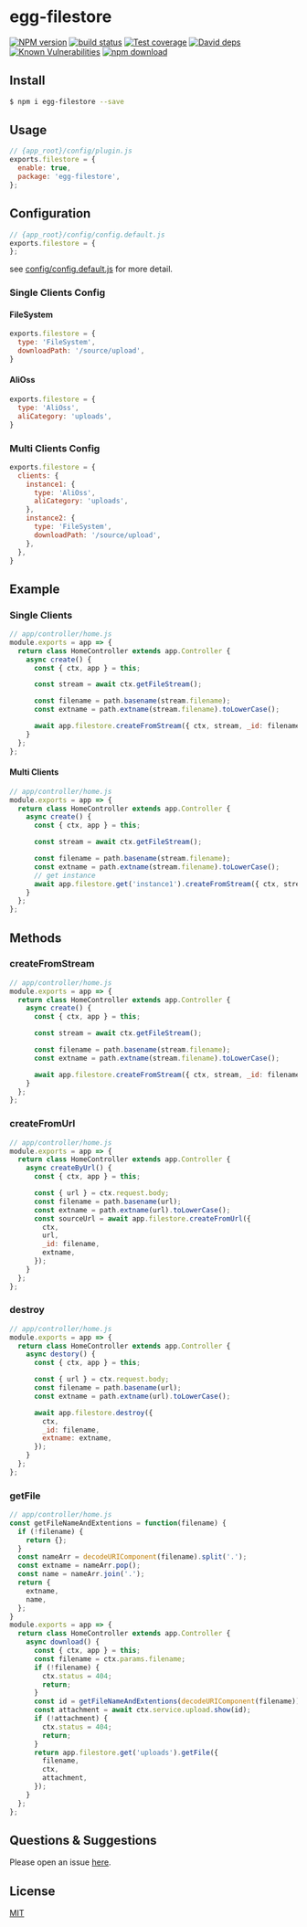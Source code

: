 # egg-filestore

[![NPM version][npm-image]][npm-url]
[![build status][travis-image]][travis-url]
[![Test coverage][codecov-image]][codecov-url]
[![David deps][david-image]][david-url]
[![Known Vulnerabilities][snyk-image]][snyk-url]
[![npm download][download-image]][download-url]

[npm-image]: https://img.shields.io/npm/v/egg-filestore.svg?style=flat-square
[npm-url]: https://npmjs.org/package/egg-filestore
[travis-image]: https://img.shields.io/travis/eggjs/egg-filestore.svg?style=flat-square
[travis-url]: https://travis-ci.org/eggjs/egg-filestore
[codecov-image]: https://img.shields.io/codecov/c/github/eggjs/egg-filestore.svg?style=flat-square
[codecov-url]: https://codecov.io/github/eggjs/egg-filestore?branch=master
[david-image]: https://img.shields.io/david/eggjs/egg-filestore.svg?style=flat-square
[david-url]: https://david-dm.org/eggjs/egg-filestore
[snyk-image]: https://snyk.io/test/npm/egg-filestore/badge.svg?style=flat-square
[snyk-url]: https://snyk.io/test/npm/egg-filestore
[download-image]: https://img.shields.io/npm/dm/egg-filestore.svg?style=flat-square
[download-url]: https://npmjs.org/package/egg-filestore

<!--
Description here.
-->

## Install

```bash
$ npm i egg-filestore --save
```

## Usage

```js
// {app_root}/config/plugin.js
exports.filestore = {
  enable: true,
  package: 'egg-filestore',
};
```

## Configuration

```js
// {app_root}/config/config.default.js
exports.filestore = {
};
```

see [config/config.default.js](config/config.default.js) for more detail.

### Single Clients Config

#### FileSystem

```js
exports.filestore = {
  type: 'FileSystem',
  downloadPath: '/source/upload',
}
```

#### AliOss

```js
exports.filestore = {
  type: 'AliOss',
  aliCategory: 'uploads',
}
```

### Multi Clients Config

```js
exports.filestore = {
  clients: {
    instance1: {
      type: 'AliOss',
      aliCategory: 'uploads',
    },
    instance2: {
      type: 'FileSystem',
      downloadPath: '/source/upload',
    },
  },
}

```

## Example

### Single Clients

```js
// app/controller/home.js
module.exports = app => {
  return class HomeController extends app.Controller {
    async create() {
      const { ctx, app } = this;

      const stream = await ctx.getFileStream();

      const filename = path.basename(stream.filename);
      const extname = path.extname(stream.filename).toLowerCase();

      await app.filestore.createFromStream({ ctx, stream, _id: filename, extname });
    }
  };
};
```

#### Multi Clients

```js
// app/controller/home.js
module.exports = app => {
  return class HomeController extends app.Controller {
    async create() {
      const { ctx, app } = this;

      const stream = await ctx.getFileStream();

      const filename = path.basename(stream.filename);
      const extname = path.extname(stream.filename).toLowerCase();
      // get instance
      await app.filestore.get('instance1').createFromStream({ ctx, stream, _id: filename, extname });
    }
  };
};
```

## Methods

### createFromStream

```js
// app/controller/home.js
module.exports = app => {
  return class HomeController extends app.Controller {
    async create() {
      const { ctx, app } = this;

      const stream = await ctx.getFileStream();

      const filename = path.basename(stream.filename);
      const extname = path.extname(stream.filename).toLowerCase();

      await app.filestore.createFromStream({ ctx, stream, _id: filename, extname });
    }
  };
};
```

### createFromUrl

```js
// app/controller/home.js
module.exports = app => {
  return class HomeController extends app.Controller {
    async createByUrl() {
      const { ctx, app } = this;

      const { url } = ctx.request.body;
      const filename = path.basename(url);
      const extname = path.extname(url).toLowerCase();
      const sourceUrl = await app.filestore.createFromUrl({
        ctx,
        url,
        _id: filename,
        extname,
      });
    }
  };
};
```

### destroy

```js
// app/controller/home.js
module.exports = app => {
  return class HomeController extends app.Controller {
    async destory() {
      const { ctx, app } = this;

      const { url } = ctx.request.body;
      const filename = path.basename(url);
      const extname = path.extname(url).toLowerCase();

      await app.filestore.destroy({
        ctx,
        _id: filename,
        extname: extname,
      });
    }
  };
};
```

### getFile

```js
// app/controller/home.js
const getFileNameAndExtentions = function(filename) {
  if (!filename) {
    return {};
  }
  const nameArr = decodeURIComponent(filename).split('.');
  const extname = nameArr.pop();
  const name = nameArr.join('.');
  return {
    extname,
    name,
  };
}
module.exports = app => {
  return class HomeController extends app.Controller {
    async download() {
      const { ctx, app } = this;
      const filename = ctx.params.filename;
      if (!filename) {
        ctx.status = 404;
        return;
      }
      const id = getFileNameAndExtentions(decodeURIComponent(filename)).name || filename;
      const attachment = await ctx.service.upload.show(id);
      if (!attachment) {
        ctx.status = 404;
        return;
      }
      return app.filestore.get('uploads').getFile({
        filename,
        ctx,
        attachment,
      });
    }
  };
};
```

## Questions & Suggestions

Please open an issue [here](https://github.com/eggjs/egg/issues).

## License

[MIT](LICENSE)
